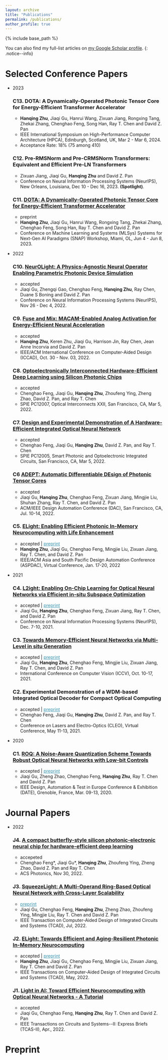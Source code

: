 ```yaml
---
layout: archive
title: "Publications"
permalink: /publications/
author_profile: true
---
```


{% include base_path %}

You can also find my full-list articles on <a href="https://scholar.google.com/citations?user=myMcrNEAAAAJ">my Google Scholar profile</a>.
{: .notice--info}


Selected Conference Papers
======
* 2023
  ### C13. DOTA: A Dynamically-Operated Photonic Tensor Core for Energy-Efficient Transformer Accelerator
   * **Hanqing Zhu**, Jiaqi Gu, Hanrui Wang, Zixuan Jiang, Rongxing Tang, Zhekai Zhang, Chenghao Feng, Song Han, Ray T. Chen and David Z. Pan
   * IEEE International Symposium on High-Performance Computer Architecture (HPCA), Edinburgh, Scotland, UK, Mar 2 - Mar 6, 2024.
   * Acceptance Rate: 18% (75 among 410)<br>

  ### C12. Pre-RMSNorm and Pre-CRMSNorm Transformers: Equivalent and Efficient Pre-LN Transformers
  * Zixuan Jiang, Jiaqi Gu, **Hanqing Zhu** and David Z. Pan
  * Conference on Neural Information Processing Systems (NeurIPS), New Orleans, Louisiana, Dec 10 - Dec 16, 2023. **(Spotlight)**.<br>


  ### C11. [DOTA: A Dynamically-Operated Photonic Tensor Core for Energy-Efficient Transformer Accelerator](https://arxiv.org/abs/2305.19533)
   * preprint
   * **Hanqing Zhu**, Jiaqi Gu, Hanrui Wang, Rongxing Tang, Zhekai Zhang, Chenghao Feng, Song Han, Ray T. Chen and David Z. Pan
   * Conference on Machine Learning and Systems (MLSys) Systems for Next-Gen AI Paradigms (SNAP) Workshop, Miami, OL, Jun 4 - Jun 8, 2023.<br>
  

* 2022
  ### C10. [NeurOLight: A Physics-Agnostic Neural Operator Enabling Parametric Photonic Device Simulation](http://arxiv.org/abs/2209.10098)
   * accepted
   * Jiaqi Gu, Zhengqi Gao, Chenghao Feng, **Hanqing Zhu**, Ray Chen, Duane S Boning and David Z. Pan
   * Conference on Neural Information Processing Systems (NeurIPS), Nov 26 - Dec 4, 2022.<br>
  
  ### C9. [Fuse and Mix: MACAM-Enabled Analog Activation for Energy-Efficient Neural Acceleration](https://arxiv.org/abs/2208.08099)
    * accepted
    * **Hanqing Zhu**, Keren Zhu, Jiaqi Gu, Harrison Jin, Ray Chen, Jean Anne Incorvia and David Z. Pan
    * IEEE/ACM International Conference on Computer-Aided Design (ICCAD), Oct. 30 - Nov. 03, 2022.

  ### C8. [Optoelectronically Interconnected Hardware-Efficient Deep Learning using Silicon Photonic Chips](https://doi.org/10.1117/12.2616217)
   * accepted
   * Chenghao Feng, Jiaqi Gu, **Hanqing Zhu**, Zhoufeng Ying, Zheng Zhao, David Z. Pan, and Ray T. Chen
   * SPIE PC12007, Optical Interconnects XXII, San Francisco, CA, Mar 5, 2022. <br>

  ### C7. [Design and Experimental Demonstration of A Hardware-Efficient Integrated Optical Neural Network](https://doi.org/10.1117/12.2610255)
   * accepted
   * Chenghao Feng, Jiaqi Gu, **Hanqing Zhu**, David Z. Pan, and Ray T. Chen
   * SPIE PC12005, Smart Photonic and Optoelectronic Integrated Circuits, San Francisco, CA, Mar 5, 2022. <br>

  ### C6 [ADEPT: Automatic Differentiable DEsign of Photonic Tensor Cores](https://arxiv.org/abs/2112.08703)
   * accepted
   * Jiaqi Gu, **Hanqing Zhu**, Chenghao Feng, Zixuan Jiang, Mingjie Liu, Shuhan Zhang, Ray T. Chen, and David  Z. Pan
   * ACM/IEEE Design Automation Conference (DAC), San Francisco, CA, Jul. 10-14, 2022. <br>

  ### C5. [ELight: Enabling Efficient Photonic In-Memory Neurocomputing with Life Enhancement](https://ieeexplore.ieee.org/document/9712497)
   * accepted \| <a href="/files/papers/ONN_ASPDAC2022_Zhu.pdf" style="color:#3793ae">preprint</a>
   * **Hanqing Zhu**, Jiaqi Gu, Chenghao Feng, Mingjie Liu, Zixuan Jiang, Ray T. Chen, and David  Z. Pan
   * IEEE/ACM Asia and South Pacific Design Automation Conference (ASPDAC), Virtual Conference, Jan. 17-20, 2022 <br>

* 2021
  
  ### C4. [L2ight: Enabling On-Chip Learning for Optical Neural Networks via Efficient in-situ Subspace Optimization](https://arxiv.org/abs/2110.14807)
   * accepted \| <a href="/files/papers/ML_Neurips2021_Gu.pdf" style="color:#3793ae">preprint</a>
   * Jiaqi Gu, **Hanqing Zhu**, Chenghao Feng, Zixuan Jiang, Ray T. Chen, and David  Z. Pan
   * Conference on Neural Information Processing Systems (NeurIPS), Dec. 7-10, 2021. <br>
  
  ### C3. [Towards Memory-Efficient Neural Networks via Multi-Level in situ Generation](https://arxiv.org/abs/2108.11430)
   * accepted \| <a href="/files/papers/ML_ICCV2021_Gu.pdf" style="color:#3793ae">preprint</a>
   * Jiaqi Gu, **Hanqing Zhu**, Chenghao Feng, Mingjie Liu, Zixuan Jiang, Ray T. Chen, and David  Z. Pan
   * International Conference on Computer Vision (ICCV), Oct. 10-17, 2021. <br>

  ### C2. Experimental Demonstration of a WDM-based Integrated Optical Decoder for Compact Optical Computing
   * accepted \| <a href="/files/papers/ONN_CLEO2021_Gu.pdf" style="color:#3793ae">preprint</a>
   * Chenghao Feng, Jiaqi Gu, **Hanqing Zhu**, David  Z. Pan, and Ray T. Chen
   * Conference on Lasers and Electro-Optics (CLEO), Virtual Conference, May 11-13, 2021. <br>

* 2020
  ### C1. [ROQ: A Noise-Aware Quantization Scheme Towards Robust Optical Neural Networks with Low-bit Controls](https://doi.org/10.23919/DATE48585.2020.9116521)
     * accepted \| <a href="/files/papers/ONN_DATE2020_Gu.pdf" style="color:#3793ae">preprint</a>
     * Jiaqi Gu, Zheng Zhao, Chenghao Feng, **Hanqing Zhu**, Ray T. Chen and David Z. Pan
     * IEEE Design, Automation & Test in Europe Conference & Exhibition (DATE), Grenoble, France, Mar. 09-13, 2020.<br>

Journal Papers
======
* 2022

   ### J4. [ A compact butterfly-style silicon photonic-electronic neural chip for hardware-efficient deep learning](https://pubs.acs.org/doi/abs/10.1021/acsphotonics.2c01188)
   * accepeted
   * Chenghao Feng*, Jiaqi Gu*, **Hanqing Zhu**, Zhoufeng Ying, Zheng Zhao, David Z. Pan and Ray T. Chen
   * ACS Photonics, Nov 30, 2022.<br>
  ### J3. [SqueezeLight: A Multi-Operand Ring-Based Optical Neural Network with Cross-Layer Scalability](https://doi.org/10.1109/TCAD.2022.3189567)
   * <a href="/publications/papers/ONN_TCAD2022_Gu.pdf" style="color:#3793ae">preprint</a>
   * Jiaqi Gu, Chenghao Feng, **Hanqing Zhu**, Zheng Zhao, Zhoufeng Ying, Mingjie Liu, Ray T. Chen and David Z. Pan
   * IEEE Transaction on Computer-Aided Design of Integrated Circuits and Systems (TCAD), Jul, 2022.<br>
  
  ### J2. [ELight: Towards Efficient and Aging-Resilient Photonic In-Memory Neurocomputing](https://ieeexplore.ieee.org/document/9794694)
   * accepted \| <a href="/files/papers/ONN_TCAD2022_Zhu.pdf" style="color:#3793ae">preprint</a>
   * **Hanqing Zhu**, Jiaqi Gu, Chenghao Feng, Mingjie Liu, Zixuan Jiang, Ray T. Chen and David Z. Pan
   * IEEE Transactions on Computer-Aided Design of Integrated Circuits and Systems (TCAD), May, 2022. <br>
   
  ### J1. [Light in AI: Toward Efficient Neurocomputing with Optical Neural Networks - A Tutorial](https://doi.org/10.1109/TCSII.2022.3171170)
   * accepted
   * Jiaqi Gu, Chenghao Feng, **Hanqing Zhu**, Ray T. Chen and David Z. Pan
   * IEEE Transactions on Circuits and Systems--II: Express Briefs (TCAS-II), Apr., 2022. <br>

Preprint
======
